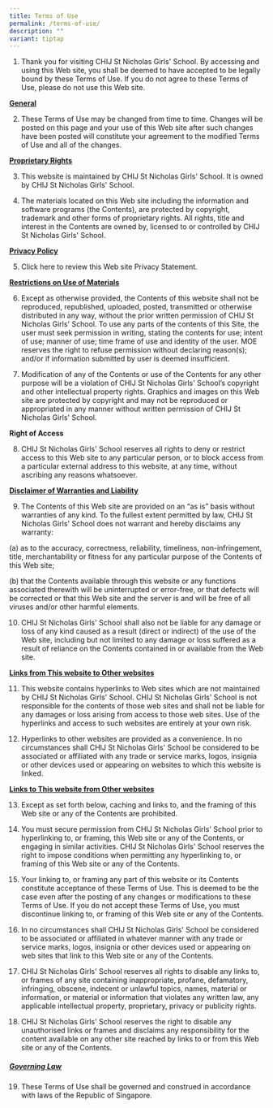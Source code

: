 ```yaml
---
title: Terms of Use
permalink: /terms-of-use/
description: ""
variant: tiptap
---
```

<ol data-tight="true" class="tight">
<li>
<p>Thank you for visiting CHIJ St Nicholas Girls' School. By accessing and
using this Web site, you shall be deemed to have accepted to be legally
bound by these Terms of Use. If you do not agree to these Terms of Use,
please do not use this Web site.</p>
</li>
</ol>
<p><strong><u>General</u></strong>
</p>
<ol start="2" data-tight="true" class="tight">
<li>
<p>These Terms of Use may be changed from time to time. Changes will be posted
on this page and your use of this Web site after such changes have been
posted will constitute your agreement to the modified Terms of Use and
all of the changes.</p>
</li>
</ol>
<p><strong><u>Proprietary Rights</u></strong>
</p>
<ol start="3">
<li>
<p>This website is maintained by CHIJ St Nicholas Girls' School. It is owned
by CHIJ St Nicholas Girls' School.</p>
</li>
<li>
<p>The materials located on this Web site including the information and software
programs (the Contents), are protected by copyright, trademark and other
forms of proprietary rights. All rights, title and interest in the Contents
are owned by, licensed to or controlled by CHIJ St Nicholas Girls' School.</p>
</li>
</ol>
<p><strong><u>Privacy Policy</u></strong>
</p>
<ol start="5" data-tight="true" class="tight">
<li>
<p>Click&nbsp;here to review this Web site Privacy Statement.</p>
</li>
</ol>
<p><strong><u>Restrictions on Use of Materials</u></strong>
</p>
<ol start="6">
<li>
<p>Except as otherwise provided, the Contents of this website shall not be
reproduced, republished, uploaded, posted, transmitted or otherwise distributed
in any way, without the prior written permission of CHIJ St Nicholas Girls'
School. To use any parts of the contents of this Site, the user must seek
permission in writing, stating the contents for use; intent of use; manner
of use; time frame of use and identity of the user. MOE reserves the right
to refuse permission without declaring reason(s); and/or if information
submitted by user is deemed insufficient.</p>
</li>
<li>
<p>Modification of any of the Contents or use of the Contents for any other
purpose will be a violation of CHIJ St Nicholas Girls' School’s copyright
and other intellectual property rights. Graphics and images on this Web
site are protected by copyright and may not be reproduced or appropriated
in any manner without written permission of CHIJ St Nicholas Girls' School.</p>
</li>
</ol>
<p><strong>Right of Access</strong>
</p>
<ol start="8" data-tight="true" class="tight">
<li>
<p>CHIJ St Nicholas Girls' School reserves all rights to deny or restrict
access to this Web site to any particular person, or to block access from
a particular external address to this website, at any time, without ascribing
any reasons whatsoever.</p>
</li>
</ol>
<p><strong><u>Disclaimer of Warranties and Liability</u></strong>
</p>
<ol start="9" data-tight="true" class="tight">
<li>
<p>The Contents of this Web site are provided on an “as is” basis without
warranties of any kind. To the fullest extent permitted by law, CHIJ St
Nicholas Girls' School does not warrant and hereby disclaims any warranty:</p>
</li>
</ol>
<p>(a) as to the accuracy, correctness, reliability, timeliness, non-infringement,
title, merchantability or fitness for any particular purpose of the Contents
of this Web site;</p>
<p>(b) that the Contents available through this website or any functions
associated therewith will be uninterrupted or error-free, or that defects
will be corrected or that this Web site and the server is and will be free
of all viruses and/or other harmful elements.</p>
<ol start="10" data-tight="true" class="tight">
<li>
<p>CHIJ St Nicholas Girls' School shall also not be liable for any damage
or loss of any kind caused as a result (direct or indirect) of the use
of the Web site, including but not limited to any damage or loss suffered
as a result of reliance on the Contents contained in or available from
the Web site.</p>
</li>
</ol>
<p><strong><u>Links from This website to Other websites</u></strong>
</p>
<ol start="11" data-tight="true" class="tight">
<li>
<p>This website contains hyperlinks to Web sites which are not maintained
by CHIJ St Nicholas Girls' School. CHIJ St Nicholas Girls' School is not
responsible for the contents of those web sites and shall not be liable
for any damages or loss arising from access to those web sites. Use of
the hyperlinks and access to such websites are entirely at your own risk.</p>
</li>
<li>
<p>Hyperlinks to other websites are provided as a convenience. In no circumstances
shall CHIJ St Nicholas Girls' School be considered to be associated or
affiliated with any trade or service marks, logos, insignia or other devices
used or appearing on websites to which this website is linked.</p>
</li>
</ol>
<p><strong><u>Links to This website from Other websites</u></strong>
</p>
<ol start="13">
<li>
<p>Except as set forth below, caching and links to, and the framing of this
Web site or any of the Contents are prohibited.</p>
</li>
<li>
<p>You must secure permission from CHIJ St Nicholas Girls' School prior to
hyperlinking to, or framing, this Web site or any of the Contents, or engaging
in similar activities. CHIJ St Nicholas Girls' School reserves the right
to impose conditions when permitting any hyperlinking to, or framing of
this Web site or any of the Contents.</p>
</li>
<li>
<p>Your linking to, or framing any part of this website or its Contents constitute
acceptance of these Terms of Use. This is deemed to be the case even after
the posting of any changes or modifications to these Terms of Use. If you
do not accept these Terms of Use, you must discontinue linking to, or framing
of this Web site or any of the Contents.</p>
</li>
<li>
<p>In no circumstances shall CHIJ St Nicholas Girls' School be considered
to be associated or affiliated in whatever manner with any trade or service
marks, logos, insignia or other devices used or appearing on web sites
that link to this Web site or any of the Contents.</p>
</li>
<li>
<p>CHIJ St Nicholas Girls' School reserves all rights to disable any links
to, or frames of any site containing inappropriate, profane, defamatory,
infringing, obscene, indecent or unlawful topics, names, material or information,
or material or information that violates any written law, any applicable
intellectual property, proprietary, privacy or publicity rights.</p>
</li>
<li>
<p>CHIJ St Nicholas Girls' School reserves the right to disable any unauthorised
links or frames and disclaims any responsibility for the content available
on any other site reached by links to or from this Web site or any of the
Contents.</p>
</li>
</ol>
<h5><strong><u>Governing Law</u></strong></h5>
<ol start="19" data-tight="true" class="tight">
<li>
<p>These Terms of Use shall be governed and construed in accordance with
laws of the Republic of Singapore.</p>
</li>
</ol>
<p></p>
